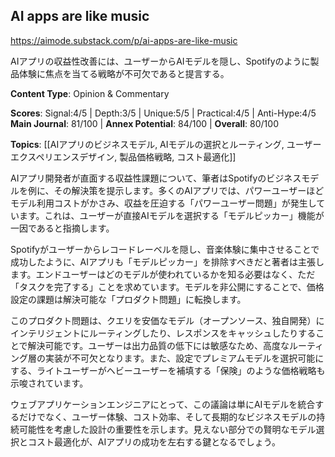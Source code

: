 ## AI apps are like music

https://aimode.substack.com/p/ai-apps-are-like-music

AIアプリの収益性改善には、ユーザーからAIモデルを隠し、Spotifyのように製品体験に焦点を当てる戦略が不可欠であると提言する。

**Content Type**: Opinion & Commentary

**Scores**: Signal:4/5 | Depth:3/5 | Unique:5/5 | Practical:4/5 | Anti-Hype:4/5
**Main Journal**: 81/100 | **Annex Potential**: 84/100 | **Overall**: 80/100

**Topics**: [[AIアプリのビジネスモデル, AIモデルの選択とルーティング, ユーザーエクスペリエンスデザイン, 製品価格戦略, コスト最適化]]

AIアプリ開発者が直面する収益性課題について、筆者はSpotifyのビジネスモデルを例に、その解決策を提示します。多くのAIアプリでは、パワーユーザーほどモデル利用コストがかさみ、収益を圧迫する「パワーユーザー問題」が発生しています。これは、ユーザーが直接AIモデルを選択する「モデルピッカー」機能が一因であると指摘します。

Spotifyがユーザーからレコードレーベルを隠し、音楽体験に集中させることで成功したように、AIアプリも「モデルピッカー」を排除すべきだと著者は主張します。エンドユーザーはどのモデルが使われているかを知る必要はなく、ただ「タスクを完了する」ことを求めています。モデルを非公開にすることで、価格設定の課題は解決可能な「プロダクト問題」に転換します。

このプロダクト問題は、クエリを安価なモデル（オープンソース、独自開発）にインテリジェントにルーティングしたり、レスポンスをキャッシュしたりすることで解決可能です。ユーザーは出力品質の低下には敏感なため、高度なルーティング層の実装が不可欠となります。また、設定でプレミアムモデルを選択可能にする、ライトユーザーがヘビーユーザーを補填する「保険」のような価格戦略も示唆されています。

ウェブアプリケーションエンジニアにとって、この議論は単にAIモデルを統合するだけでなく、ユーザー体験、コスト効率、そして長期的なビジネスモデルの持続可能性を考慮した設計の重要性を示します。見えない部分での賢明なモデル選択とコスト最適化が、AIアプリの成功を左右する鍵となるでしょう。